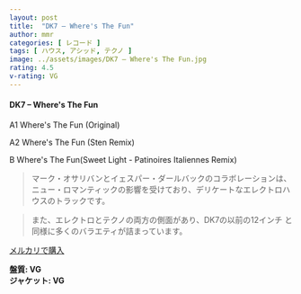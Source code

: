 ```yaml
---
layout: post
title:  "DK7 – Where's The Fun"
author: mmr
categories: [ レコード ]
tags: [ ハウス, アシッド, テクノ ]
image: ../assets/images/DK7 – Where's The Fun.jpg
rating: 4.5
v-rating: VG
---
```


#### DK7 – Where's The Fun

A1  Where's The Fun (Original)

A2  Where's The Fun (Sten Remix)

B  Where's The Fun(Sweet Light - Patinoires Italiennes Remix)

> マーク・オサリバンとイェスパー・ダールバックのコラボレーションは、ニュー・ロマンティックの影響を受けており、デリケートなエレクトロハウスのトラックです。

> また、エレクトロとテクノの両方の側面があり、DK7の以前の12インチ と同様に多くのバラエティが詰まっています。


[メルカリで購入](https://jp.mercari.com/item/m78003001703)


<div class="mt-4 mb-4 d-flex align-items-center">
<strong class="mr-1">盤質: VG</strong>
</div>
<div class="mt-4 mb-4 d-flex align-items-center">
<strong class="mr-1">ジャケット: VG</strong>
</div>